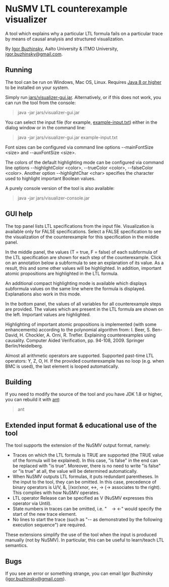 # NuSMV LTL counterexample visualizer

A tool which explains why a particular LTL formula fails on a particular trace by means of causal analysis and structured visualization.

By [Igor Buzhinsky](http://rain.ifmo.ru/~buzhinsky), Aalto University & ITMO University, igor.buzhinsky@gmail.com.

## Running

The tool can be run on Windows, Mac OS, Linux. Requires [Java 8 or higher](http://www.oracle.com/technetwork/java/javase/downloads/index.html) to be installed on your system.

Simply run [jars/visualizer-gui.jar](/jars/visualizer-gui.jar). Alternatively, or if this does not work, you can run the tool from the console:

> java -jar jars/visualizer-gui.jar

You can select the input file (for example, [example-input.txt](/example-input.txt)) either in the dialog window or in the command line:

> java -jar jars/visualizer-gui.jar example-input.txt

Font sizes can be configured via command line options --mainFontSize &lt;size&gt; and --auxFontSize &lt;size&gt;.

The colors of the default highlighting mode can be configured via command line options --highlightColor &lt;color&gt;, --trueColor &lt;color&gt;, --falseColor &lt;color&gt;. Another option --highlightChar &lt;char&gt; specifies the character used to highlight important Boolean values.

A purely console version of the tool is also available:

> java -jar jars/visualizer-console.jar


## GUI help

The top panel lists LTL specifications from the input file. Visualization is available only for FALSE specifications. Select a FALSE specification to see the visualization of the counterexample for this specification in the middle panel.

In the middle panel, the values (T = true, F = false) of each subformula of the LTL specification are shown for each step of the counterexample. Click on an annotation below a subformula to see an explanation of its value. As a result, this and some other values will be highlighted. In addition, important atomic propositions are highlighted in the LTL formula.

An additional compact highlighting mode is available which displays subformula values on the same line where the formula is displayed. Explanations also work in this mode.

In the bottom panel, the values of all variables for all counterexample steps are provided. The values which are present in the LTL formula are shown on the left. Important values are highlighted.

Highlighting of important atomic propositions is implemented (with some enhancements) according to the polynomial algorithm from: I. Beer, S. Ben-David, H. Chockler, A. Orni, R. Trefler. Explaining counterexamples using causality. Computer Aided Verification, pp. 94-108, 2009. Springer Berlin/Heidelberg.

Almost all arithmetic operators are supported. Supported past-time LTL operators: Y, Z, O, H. If the provided counterexample has no loop (e.g. when BMC is used), the last element is looped automatically.

## Building

If you need to modify the source of the tool and you have JDK 1.8 or higher, you can rebuild it with [ant](https://ant.apache.org/):

> ant

## Extended input format & educational use of the tool

The tool supports the extension of the NuSMV output format, namely:

* Traces on which the LTL formula is TRUE are supported (the TRUE value of the formula will be explained). In this case, "is false" in the end can be replaced with "is true". Moreover, there is no need to write "is false" or "is true" at all, the value will be determined automatically.
* When NuSMV outputs LTL formulas, it puts redundant parentheses. In the input to the tool, they can be omitted. In this case, precedence of binary operators is U/V, &, |/xor/xnor, <->, -> (-> associates to the right). This complies with how NuSMV operates.
* LTL operator Release can be specified as V (NuSMV expresses this operator via Until).
* State numbers in traces can be omitted, i.e. "&nbsp;&nbsp;&nbsp;&nbsp;-> <-" would specify the start of the new trace element.
* No lines to start the trace (such as "-- as demonstrated by the following execution sequence") are required.

These extensions simplify the use of the tool when the input is produced manually (not by NuSMV). In particular, this can be useful to learn/teach LTL semantics.

## Bugs

If you see an error or something strange, you can email Igor Buzhinsky (igor.buzhinsky@gmail.com).